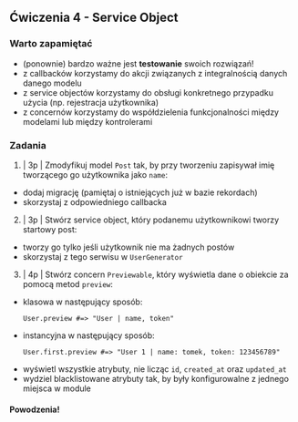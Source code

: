## Ćwiczenia 4 - Service Object

### Warto zapamiętać
- (ponownie) bardzo ważne jest **testowanie** swoich rozwiązań!
- z callbacków korzystamy do akcji związanych z integralnością danych danego modelu
- z service objectów korzystamy do obsługi konkretnego przypadku użycia (np. rejestracja użytkownika)
- z concernów korzystamy do współdzielenia funkcjonalności między modelami lub między kontrolerami

### Zadania

1. | 3p | Zmodyfikuj model `Post` tak, by przy tworzeniu zapisywał imię tworzącego go użytkownika jako `name`:
  - dodaj migrację (pamiętaj o istniejących już w bazie rekordach)
  - skorzystaj z odpowiedniego callbacka

2. | 3p | Stwórz service object, który podanemu użytkownikowi tworzy startowy post:
  - tworzy go tylko jeśli użytkownik nie ma żadnych postów
  - skorzystaj z tego serwisu w `UserGenerator`

3. | 4p | Stwórz concern `Previewable`, który wyświetla dane o obiekcie za pomocą metod `preview`:
  - klasowa w następujący sposób:
    ```
    User.preview #=> "User | name, token"
    ```
  - instancyjna w następujący sposób:
    ```
    User.first.preview #=> "User 1 | name: tomek, token: 123456789"
    ```
  - wyświetl wszystkie atrybuty, nie licząc `id`, `created_at` oraz `updated_at`
  - wydziel blacklistowane atrybuty tak, by były konfigurowalne z jednego miejsca w module

#### Powodzenia!

